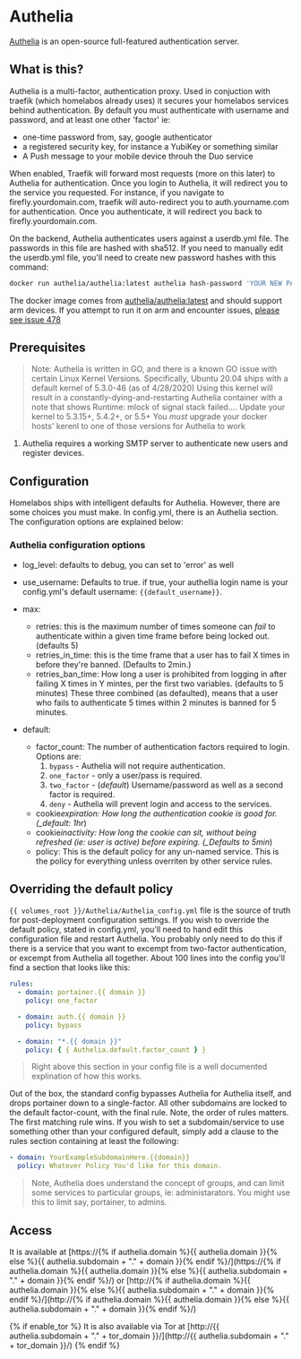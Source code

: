 # Authelia

[Authelia](https://www.Authelia.com) is an open-source full-featured authentication server.

## What is this?

Authelia is a multi-factor, authentication proxy. Used in conjuction with traefik (which homelabos already uses) it secures your homelabos services behind authentication. By default you must authenticate with username and password, and at least one other 'factor' ie:

- one-time password from, say, google authenticator
- a registered security key, for instance a YubiKey or something similar
- A Push message to your mobile device throuh the Duo service

When enabled, Traefik will forward most requests (more on this later) to Authelia for authentication. Once you login to Authelia, it will redirect you to the service you requested. For instance, if you navigate to firefly.yourdomain.com, traefik will auto-redirect you to auth.yourname.com for authentication. Once you authenticate, it will redirect you back to firefly.yourdomain.com.

On the backend, Authelia authenticates users against a userdb.yml file. The passwords in this file are hashed with sha512. If you need to manually edit the userdb.yml file, you'll need to create new password hashes with this command:

```bash
docker run authelia/authelia:latest authelia hash-password 'YOUR NEW PASSWORD' | awk '{print $3}''Your new Password Here'
```

The docker image comes from [authelia/authelia:latest](https://hub.docker.com/r/authelia/authelia) and should support arm devices.
If you attempt to run it on arm and encounter issues, 
[please see issue 478](https://gitlab.com/NickBusey/HomelabOS/-/issues/478)

## Prerequisites

> Note: Authelia is written in GO, and there is a known GO issue with certain Linux Kernel Versions. Specifically, Ubuntu 20.04 ships with a default kernel of 5.3.0-46 (as of 4/28/2020) Using this kernel will result in a constantly-dying-and-restarting Authelia container with a note that shows Runtime: mlock of signal stack failed.... Update your kernel to 5.3.15+, 5.4.2+, or 5.5+ You *must* upgrade your docker hosts' kerenl to one of those versions for Authelia to work

1. Authelia requires a working SMTP server to authenticate new users and register devices.

## Configuration

Homelabos ships with intelligent defaults for Authelia. However, there are some choices you must make. In config.yml, there is an Authelia section. The configuration options are explained below:

### Authelia configuration options

- log_level: defaults to debug, you can set to 'error' as well
- use_username: Defaults to true. if true, your authellia login name is your config.yml's default username: `{{default_username}}`.

- max:
  - retries: this is the maximum number of times someone can _fail_ to authenticate within a given time frame before being locked out. (defaults 5)
  - retries_in_time: this is the time frame that a user has to fail X times in before they're banned. (Defaults to 2min.)
  - retries_ban_time: How long a user is prohibited from logging in after failing X times in Y mintes, per the first two variables. (defaults to 5 minutes) These three combined (as defaulted), means that a user who fails to authenticate 5 times within 2 minutes is banned for 5 minutes.
- default:
  - factor_count: The number of authentication factors required to login. Options are:
    1. `bypass` - Authelia will not require authentication.
    2. `one_factor` - only a user/pass is required.
    3. `two_factor` - (_default_) Username/password as well as a second factor is required.
    4. `deny` - Authelia will prevent login and access to the services.
  - cookie*expiration: How long the authentication cookie is good for. (\_default: 1hr*)
  - cookie*inactivity: How long the cookie can sit, without being refreshed (ie: user is active) before expiring. (\_Defaults to 5min*)
  - policy: This is the default policy for any un-named service. This is the policy for everything unless overriten by other service rules.

## Overriding the default policy

`{{ volumes_root }}/Authelia/Authelia_config.yml` file is the source of truth for post-deployment configuration settings. If you wish to override the default policy, stated in config.yml, you'll need to hand edit this configuration file and restart Authelia. You probably only need to do this if there is a service that you want to excempt from two-factor authentication, or excempt from Authelia all together. About 100 lines into the config you'll find a section that looks like this:

```yml
rules:
  - domain: portainer.{{ domain }}
    policy: one_factor

  - domain: auth.{{ domain }}
    policy: bypass

  - domain: "*.{{ domain }}"
    policy: { { Authelia.default.factor_count } }
```

> Right above this section in your config file is a well documented explination of how this works.

Out of the box, the standard config bypasses Authelia for Authelia itself, and drops portainer down to a single-factor. All other subdomains are locked to the default factor-count, with the final rule. Note, the order of rules matters. The first matching rule wins. If you wish to set a subdomain/service to use something other than your configured default, simply add a clause to the rules section containing at least the following:

```yml
- domain: YourExampleSubdomainHere.{{domain}}
  policy: Whatever Policy You'd like for this domain.
```

> Note, Authelia does understand the concept of groups, and can limit some services to particular groups, ie: administarators. You might use this to limit say, portainer, to admins.

## Access

It is available at [https://{% if authelia.domain %}{{ authelia.domain }}{% else %}{{ authelia.subdomain + "." + domain }}{% endif %}/](https://{% if authelia.domain %}{{ authelia.domain }}{% else %}{{ authelia.subdomain + "." + domain }}{% endif %}/) or [http://{% if authelia.domain %}{{ authelia.domain }}{% else %}{{ authelia.subdomain + "." + domain }}{% endif %}/](http://{% if authelia.domain %}{{ authelia.domain }}{% else %}{{ authelia.subdomain + "." + domain }}{% endif %}/)

{% if enable_tor %}
It is also available via Tor at [http://{{ authelia.subdomain + "." + tor_domain }}/](http://{{ authelia.subdomain + "." + tor_domain }}/)
{% endif %}
